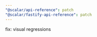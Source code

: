 ```yaml
---
"@scalar/api-reference": patch
"@scalar/fastify-api-reference": patch
---
```


fix: visual regressions
